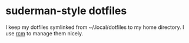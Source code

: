 suderman-style dotfiles
=======================

I keep my dotfiles symlinked from ~/.local/dotfiles to my home directory. I
use [rcm](https://github.com/thoughtbot/rcm) to manage them nicely.  

